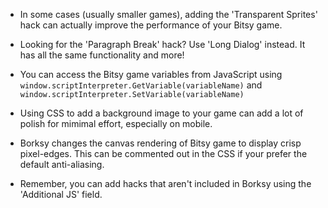 * In some cases (usually smaller games), adding the 'Transparent Sprites' hack can actually improve the performance of your Bitsy game.

* Looking for the 'Paragraph Break' hack? Use 'Long Dialog' instead. It has all the same functionality and more!

* You can access the Bitsy game variables from JavaScript using `window.scriptInterpreter.GetVariable(variableName)` and `window.scriptInterpreter.SetVariable(variableName)`

* Using CSS to add a background image to your game can add a lot of polish for mimimal effort, especially on mobile.

* Borksy changes the canvas rendering of Bitsy game to display crisp pixel-edges. This can be commented out in the CSS if your prefer the default anti-aliasing.

* Remember, you can add hacks that aren't included in Borksy using the 'Additional JS' field.